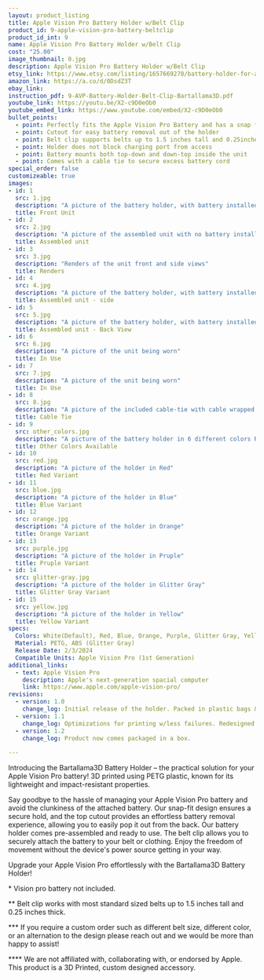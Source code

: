 ```yaml
---
layout: product_listing
title: Apple Vision Pro Battery Holder w/Belt Clip
product_id: 9-apple-vision-pro-battery-beltclip
product_id_int: 9
name: Apple Vision Pro Battery Holder w/Belt Clip
cost: "25.00"
image_thumbnail: 0.jpg
description: Apple Vision Pro Battery Holder w/Belt Clip
etsy_link: https://www.etsy.com/listing/1657669270/battery-holder-for-apple-vision-pro-with
amazon_link: https://a.co/d/0DsdZ3T
ebay_link: 
instruction_pdf: 9-AVP-Battery-Holder-Belt-Clip-Bartallama3D.pdf
youtube_link: https://youtu.be/X2-c9D0eOb0
youtube_embed_link: https://www.youtube.com/embed/X2-c9D0eOb0
bullet_points:
  - point: Perfectly fits the Apple Vision Pro Battery and has a snap fit for installation
  - point: Cutout for easy battery removal out of the holder
  - point: Belt clip supports belts up to 1.5 inches tall and 0.25inches thick
  - point: Holder does not block charging port from access
  - point: Battery mounts both top-down and down-top inside the unit
  - point: Comes with a cable tie to secure excess battery cord
special_order: false
customizeable: true
images:
- id: 1
  src: 1.jpg
  description: "A picture of the battery holder, with battery installed, front view"
  title: Front Unit
- id: 2
  src: 2.jpg
  description: "A picture of the assembled unit with no battery installed laying on its' side"
  title: Assembled unit
- id: 3
  src: 3.jpg
  description: "Renders of the unit front and side views"
  title: Renders
- id: 4
  src: 4.jpg
  description: "A picture of the battery holder, with battery installed, side view"
  title: Assembled unit - side 
- id: 5
  src: 5.jpg
  description: "A picture of the battery holder, with battery installed, back view"
  title: Assembled unit - Back View
- id: 6
  src: 6.jpg
  description: "A picture of the unit being worn"
  title: In Use
- id: 7
  src: 7.jpg
  description: "A picture of the unit being worn"
  title: In Use
- id: 8
  src: 8.jpg
  description: "A picture of the included cable-tie with cable wrapped up"
  title: Cable Tie
- id: 9
  src: other_colors.jpg
  description: "A picture of the battery holder in 6 different colors Red, Blue, Orange, Purple, Glitter Gray, and Yellow"
  title: Other Colors Available
- id: 10
  src: red.jpg
  description: "A picture of the holder in Red"
  title: Red Variant
- id: 11
  src: blue.jpg
  description: "A picture of the holder in Blue"
  title: Blue Variant
- id: 12
  src: orange.jpg
  description: "A picture of the holder in Orange"
  title: Orange Variant
- id: 13
  src: purple.jpg
  description: "A picture of the holder in Pruple"
  title: Pruple Variant
- id: 14
  src: glitter-gray.jpg
  description: "A picture of the holder in Glitter Gray"
  title: Glitter Gray Variant
- id: 15
  src: yellow.jpg
  description: "A picture of the holder in Yellow"
  title: Yellow Variant
specs:
  Colors: White(Default), Red, Blue, Orange, Purple, Glitter Gray, Yellow - Others available by request 
  Material: PETG, ABS (Glitter Gray)
  Release Date: 2/3/2024
  Compatible Units: Apple Vision Pro (1st Generation)
additional_links:
  - text: Apple Vision Pro
    description: Apple's next-generation spacial computer
    link: https://www.apple.com/apple-vision-pro/
revisions:
  - version: 1.0
    change_log: Initial release of the holder. Packed in plastic bags & fully assembled.
  - version: 1.1
    change_log: Optimizations for printing w/less failures. Redesigned belt clip to have better center of gravity, added white cable tie to all units.
  - version: 1.2
    change_log: Product now comes packaged in a box.
  
---
```


Introducing the Bartallama3D Battery Holder – the practical solution for your Apple Vision Pro battery! 3D printed using PETG plastic, known for its lightweight and impact-resistant properties.

Say goodbye to the hassle of managing your Apple Vision Pro battery and avoid the clunkiness of the attached battery. Our snap-fit design ensures a secure hold, and the top cutout provides an effortless battery removal experience, allowing you to easily pop it out from the back. Our battery holder comes pre-assembled and ready to use. The belt clip allows you to securely attach the battery to your belt or clothing. Enjoy the freedom of movement without the device's power source getting in your way.

Upgrade your Apple Vision Pro effortlessly with the Bartallama3D Battery Holder!

\* Vision pro battery not included.

\*\* Belt clip works with most standard sized belts up to 1.5 inches tall and 0.25 inches thick.

\*\*\* If you require a custom order such as different belt size, different color, or an alternation to the design please reach out and we would be more than happy to assist!

\*\*\*\* We are not affiliated with, collaborating with, or endorsed by Apple. This product is a 3D Printed, custom designed accessory.